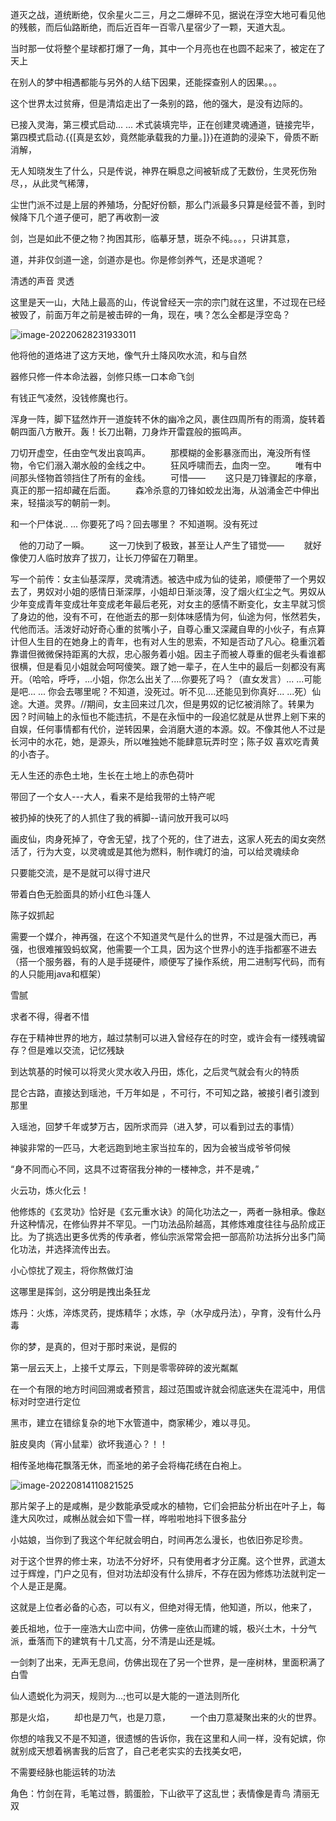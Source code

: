 

道灭之战，道统断绝，仅余星火二三，月之二爆碎不见，据说在浮空大地可看见他的残骸，而后仙路断绝，而后近百年一百零八星宿少了一颗，天道大乱。

当时那一仗将整个星球都打爆了一角，其中一个月亮也在也圆不起来了，被定在了天上

在别人的梦中相遇都能与另外的人结下因果，还能探查别人的因果。。。

这个世界太过贫瘠，但是清焰走出了一条别的路，他的强大，是没有边际的。

已接入灵海，第三模式启动... ... 术式装填完毕，正在创建灵魂通道，链接完毕，第四模式启动.{{[真是玄妙，竟然能承载我的力量。]}}在道韵的浸染下，骨质不断消解，

无人知晓发生了什么，只是传说，神界在瞬息之间被斩成了无数份，生灵死伤殆尽，，从此灵气稀薄，

尘世门派不过是上层的养殖场，分配好份额，那么门派最多只算是经营不善，到时候降下几个道子便可，肥了再收割一波

剑，岂是如此不便之物？拘困其形，临摹牙慧，斑杂不纯。。。，只讲其意，

道，并非仅剑道一途，剑道亦是也。你是修剑养气，还是求道呢？

清透的声音  灵透

这里是天一山，大陆上最高的山，传说曾经天一宗的宗门就在这里，不过现在已经被毁了，前面万年之前是被击碎的一角，现在，咦？怎么全都是浮空岛？

![image-20220628231933011](C:\Users\Administrator\AppData\Roaming\Typora\typora-user-images\image-20220628231933011.png)

他将他的道烙进了这方天地，像气升土降风吹水流，和与自然

器修只修一件本命法器，剑修只练一口本命飞剑

有钱正气凌然，没钱修魔也行。

浑身一阵，脚下猛然炸开一道旋转不休的幽冷之风，裹住四周所有的雨滴，旋转着朝四面八方散开。轰！长刀出鞘，刀身炸开雷霆般的振鸣声。

刀切开虚空，任由空气发出哀鸣声。
　　那模糊的金影暴涨而出，淹没所有怪物，令它们溺入潮水般的金线之中。
　　狂风呼啸而去，血肉一空。
　　唯有中间那头怪物首领挡住了所有的金线。
　　可惜——
　　这只是刀锋骤起的序章，真正的那一招却藏在后面。
　　森冷杀意的刀锋如蛟龙出海，从汹涌金芒中伸出来，轻描淡写的朝前一刺。

和一个尸体说.. ... 你要死了吗？回去哪里？  不知道啊。没有死过

　他的刀动了一瞬。
　　这一刀快到了极致，甚至让人产生了错觉——
　　就好像使刀人临时放弃了拔刀，让长刀停留在刀鞘里。

写一个前传：女主仙基深厚，灵魂清透。被选中成为仙的徒弟，顺便带了一个男奴去了，男奴对小姐的感情日渐深厚，小姐却日渐淡薄，没了烟火红尘之气。男奴从少年变成青年变成壮年变成老年最后老死，对女主的感情不断变化，女主早就习惯了身边的他，没有不可，在他逝去的那一刻体味感情为何，仙途为何，怅然若失，代他而活。活泼好动好奇心重的贫嘴小子，自尊心重又深藏自卑的小伙子，有点算计但人生目的在她身上的青年，也有对人生的思索，不知是否动了凡心。稳重沉着靠谱但微微保持距离的大叔，忠心服务着小姐。因主子而被人尊重的倔老头看谁都很横，但是看见小姐就会呵呵傻笑。跟了她一辈子，在人生中的最后一刻都没有离开。（哈哈，呼呼，...小姐，你怎么出关了....你要死了吗？（直女发言）... ...可能是吧... ... 你会去哪里呢？不知道，没死过。听不见....还能见到你真好... ...死）仙途。大道。灵界。//期间，女主回来过几次，但是男奴的记忆被消除了。转果为因？时间轴上的永恒也不能违抗，不是在永恒中的一段追忆就是从世界上剜下来的自娱，任何事情都有代价，逆转因果，会消磨大道的本源。奴。不像其他人不过是长河中的水花，她，是源头，所以唯独她不能肆意玩弄时空；陈子奴 喜欢吃青黄的小杏子。

无人生还的赤色土地，生长在土地上的赤色荷叶

带回了一个女人---大人，看来不是给我带的土特产呢

被扔掉的快死了的人抓住了我的裤脚--请问放开我可以吗

画皮仙，肉身死掉了，夺舍无望，找了个死的，住了进去，这家人死去的闺女突然活了，行为大变，以灵魂或是其他为燃料，制作魂灯的油，可以给灵魂续命

只要能交流，是不是就可以得寸进尺

带着白色无脸面具的娇小红色斗篷人

陈子奴抓起

需要一个媒介，神再强，在这个不知道灵气是什么的世界，不过是强大而已，再强，也很难摧毁蚂蚁窝，他需要一个工具，因为这个世界小的连手指都塞不进去（搭一个服务器，有的人是手搓硬件，顺便写了操作系统，用二进制写代码，而有的人只能用java和框架）

雪腻

求者不得，得者不惜

存在于精神世界的地方，越过禁制可以进入曾经存在的时空，或许会有一缕残魂留存？但是难以交流，记忆残缺

到达筑基的时候可以将灵火灵水收入丹田，炼化，之后灵气就会有火的特质

昆仑古路，直接达到瑶池，千万年如是 ，不可行，不可知之路，被接引者引渡到那里

入瑶池，回梦千年或梦万古，因所求而异（进入梦，可以看到过去的事情）

神骏非常的一匹马，大老远跑到地主家当拉车的，因为会被当成爷爷伺候

“身不同而心不同，这具不过寄宿我分神的一楼神念，并不是魂，”

火云功，炼火化云！

他修炼的《玄灵功》恰好是《玄元重水诀》的简化功法之一，两者一脉相承。像赵升这种情况，在修仙界并不罕见。一门功法品阶越高，其修炼难度往往与品阶成正比。为了挑选出更多优秀的传承者，修仙宗派常常会把一部高阶功法拆分出多门简化功法，并选择流传出去。

小心惊扰了观主，将你熬做灯油

这哪里是挥剑，这分明是拽出条狂龙

炼丹：火炼，淬炼灵药，提炼精华；水炼，孕（水孕成丹法），孕育，没有什么丹毒

你的梦，是真的，但对于那时来说，是假的

第一层云天上，上接千丈厚云，下则是零零碎碎的波光粼粼

在一个有限的地方时间回溯或者预言，超过范围或许就会彻底迷失在混沌中，用信标对时空进行定位

黑市，建立在错综复杂的地下水管道中，商家稀少，难以寻见。

脏皮臭肉（宵小鼠辈）欲坏我道心？！！

相传圣地梅花飘落无休，而圣地的弟子会将梅花绣在白袍上。

![image-20220814110821525](C:\Users\Administrator\AppData\Roaming\Typora\typora-user-images\image-20220814110821525.png)

那片架子上的是咸槲，是少数能承受咸水的植物，它们会把盐分析出在叶子上，每逢大风吹过，咸槲丛就会如下雪一样，哗啦啦地抖下很多盐分

小姑娘，当你到了我这个年纪就会明白，时间再怎么漫长，也依旧弥足珍贵。

对于这个世界的修士来，功法不分好坏，只有使用者才分正魔。这个世界，武道太过于辉煌，门户之见有，但对功法却没有什么排斥，不存在因为修炼功法就判定一个人是正是魔。

这就是上位者必备的心态，可以有义，但绝对得无情，他知道，所以，他来了，

 姜氏祖地，位于一座浩大山峦中间，仿佛一座依山而建的城，极兴土木，十分气派，垂落而下的建筑有十几丈高，分不清是山还是城。

一剑刺了出来，无声无息间，仿佛出现在了另一个世界，是一座树林，里面积满了白雪



仙人遗蜕化为洞天，规则为...;也可以是大能的一道法则所化

那是火焰，
　　却也是刀气，也是刀意，
　　一个由刀意凝聚出来的火的世界。

你想的啥我又不是不知道，很遗憾的告诉你，我在这里和人间一样，没有妃嫔，你就别成天想着祸害我的后宫了，自己老老实实的去找美女吧，

不需要经脉也能运转的功法

角色：竹剑在背，毛笔过唇，鹅蛋脸，下山欲平了这乱世；表情像是青鸟   清丽无双
